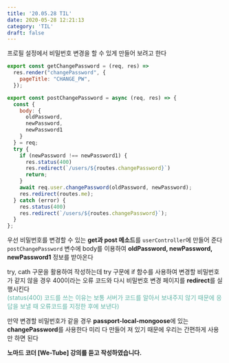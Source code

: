 ```yaml
---
title: '20.05.28 TIL'
date: 2020-05-28 12:21:13
category: 'TIL'
draft: false
---
```


프로필 설정에서 비밀번호 변경을 할 수 있게 만들어 보려고 한다

```js
export const getChangePassword = (req, res) =>
  res.render("changePassword", {
    pageTitle: "CHANGE_PW",
  });

export const postChangePassword = async (req, res) => {
  const {
    body: {
      oldPassword,
      newPassword,
      newPassword1
    }
  } = req;
  try {
    if (newPassword !== newPassword1) {
      res.status(400)
      res.redirect(`/users/${routes.changePassword}`)
      return;
    }
    await req.user.changePassword(oldPassword, newPassword);
    res.redirect(routes.me);
  } catch (error) {
    res.status(400)
    res.redirect(`/users/${routes.changePassword}`);
  }
};

```

우선 비밀번호를 변경할 수 있는 **get과 post 메소드**를 `userController`에 만들어 준다`postChangePassword` 변수에 body를 이용하여 **oldPassword, newPassword, newPassword1** 정보를 받아온다

 try, cath 구문을 활용하여 작성하는데 try 구문에 if 함수를 사용하여 변경할 비밀번호가 같지 않을 경우 400이라는 오류 코드와 다시 비밀번호 변경 페이지를 **redirect**를 실행시킨다<br> 
 <span style="color: #60b4a6">(status(400) 코드를 쓰는 이유는 보통 서버가 코드를 알아서 보내주지 않기 때문에 응답을 보낼 때 오류코드를 지정한 후에 보낸다)</span> 
 
 만약 변경할 비밀번호가 같을 경우 **passport-local-mongoose**에 있는 **changePassword**를 사용한다 미리 다 만들어 져 있기 때문에 우리는 간편하게 사용만 하면 된다

 **노마드 코더 [We-Tube] 강의를 듣고 작성하였습니다.**